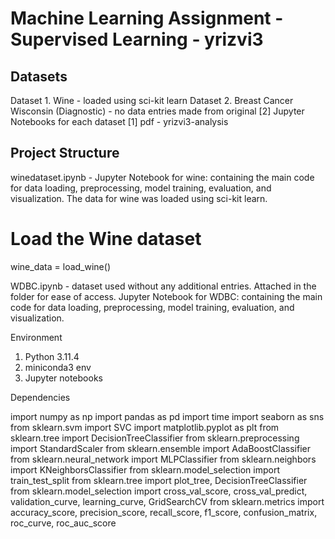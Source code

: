 # Machine Learning Assignment - Supervised Learning - yrizvi3
## Datasets

Dataset 1. Wine - loaded using sci-kit learn
Dataset 2. Breast Cancer Wisconsin (Diagnostic) - no data entries made from original
[2] Jupyter Notebooks for each dataset
[1] pdf - yrizvi3-analysis

## Project Structure

winedataset.ipynb - Jupyter Notebook for wine: containing the main code for data loading, preprocessing, model training, evaluation, and visualization. The data for wine was loaded using sci-kit learn. 
# Load the Wine dataset
wine_data = load_wine()

WDBC.ipynb - dataset used without any additional entries. Attached in the folder for ease of access. Jupyter Notebook for WDBC: containing the main code for data loading, preprocessing, model training, evaluation, and visualization.

Environment 

1. Python 3.11.4
2. miniconda3 env
3. Jupyter notebooks

Dependencies 

import numpy as np
import pandas as pd
import time
import seaborn as sns
from sklearn.svm import SVC
import matplotlib.pyplot as plt
from sklearn.tree import DecisionTreeClassifier
from sklearn.preprocessing import StandardScaler
from sklearn.ensemble import AdaBoostClassifier
from sklearn.neural_network import MLPClassifier
from sklearn.neighbors import KNeighborsClassifier
from sklearn.model_selection import train_test_split
from sklearn.tree import plot_tree, DecisionTreeClassifier
from sklearn.model_selection import cross_val_score, cross_val_predict, validation_curve, learning_curve, GridSearchCV
from sklearn.metrics import accuracy_score, precision_score, recall_score, f1_score, confusion_matrix, roc_curve, roc_auc_score




